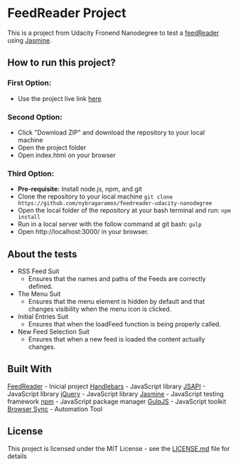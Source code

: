 # FeedReader Project

This is a project from Udacity Fronend Nanodegree to test a [feedReader](http://github.com/udacity/frontend-nanodegree-feedreader) using [Jasmine](https://jasmine.github.io/).

## How to run this project?


### **First Option:**
* Use the project live link [here](https://nybragaramos.github.io/feedreader-udacity-nanodegree/)

### **Second Option:**
* Click "Download ZIP" and download the repository to your local machine
* Open the project folder
* Open index.html on your browser

### **Third Option:**
* **Pre-requisite:** Install node.js, npm, and git
* Clone the repository to your local machine
		````
		git clone https://github.com/nybragaramos/feedreader-udacity-nanodegree
		````
* Open the local folder of the repository at your bash terminal and run:
		````
		npm install
		````
* Run in a local server with the follow command at git bash:
		````
		gulp
		````
* Open http://localhost:3000/ in your browser.

## About the tests

* RSS Feed Suit
	* Ensures that the names and paths of the Feeds are correctly defined.
* The Menu Suit
	* Ensures that the menu element is hidden by default and that changes visibility when the menu icon is clicked.
* Initial Entries Suit
	* Ensures that when the loadFeed function is being properly called.
* New Feed Selection Suit
	* Ensures that when a new feed is loaded the content actually changes.

## Built With

[FeedReader](http://github.com/udacity/frontend-nanodegree-feedreader) - Inicial project
[Handlebars](https://handlebarsjs.com/) - JavaScript library
[JSAPI](https://google.com/jsapi) - JavaScript library
[jQuery](http://jquery.com/) - JavaScript library
[Jasmine](https://jasmine.github.io/) - JavaScript testing framework
[npm](https://www.npmjs.com/) - JavaScript package manager
[GulpJS](https://gulpjs.com/) - JavaScript toolkit
[Browser Sync](https://browsersync.io/) - Automation Tool

## License

This project is licensed under the MIT License - see the [LICENSE.md](LICENSE.md) file for details

